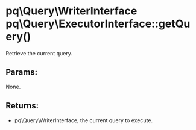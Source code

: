 # pq\Query\WriterInterface pq\Query\ExecutorInterface::getQuery()

Retrieve the current query.

## Params:

None.

## Returns:

* pq\Query\WriterInterface, the current query to execute.

